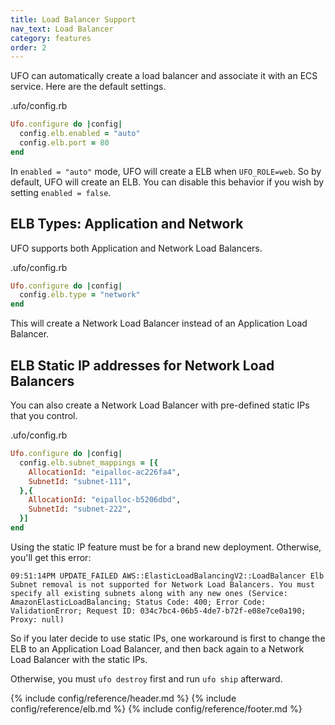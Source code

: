 ```yaml
---
title: Load Balancer Support
nav_text: Load Balancer
category: features
order: 2
---
```


UFO can automatically create a load balancer and associate it with an ECS service. Here are the default settings.

.ufo/config.rb

```ruby
Ufo.configure do |config|
  config.elb.enabled = "auto"
  config.elb.port = 80
end
```

In `enabled = "auto"` mode, UFO will create a ELB  when `UFO_ROLE=web`. So by default, UFO will create an ELB. You can disable this behavior if you wish by setting `enabled = false`.

## ELB Types: Application and Network

UFO supports both Application and Network Load Balancers.

.ufo/config.rb

```ruby
Ufo.configure do |config|
  config.elb.type = "network"
end
```

This will create a Network Load Balancer instead of an Application Load Balancer.

## ELB Static IP addresses for Network Load Balancers

You can also create a Network Load Balancer with pre-defined static IPs that you control.

.ufo/config.rb

```ruby
Ufo.configure do |config|
  config.elb.subnet_mappings = [{
    AllocationId: "eipalloc-ac226fa4",
    SubnetId: "subnet-111",
  },{
    AllocationId: "eipalloc-b5206dbd",
    SubnetId: "subnet-222",
  }]
end
```

Using the static IP feature must be for a brand new deployment. Otherwise, you'll get this error:

    09:51:14PM UPDATE_FAILED AWS::ElasticLoadBalancingV2::LoadBalancer Elb Subnet removal is not supported for Network Load Balancers. You must specify all existing subnets along with any new ones (Service: AmazonElasticLoadBalancing; Status Code: 400; Error Code: ValidationError; Request ID: 034c7bc4-06b5-4de7-b72f-e08e7ce0a190; Proxy: null)

So if you later decide to use static IPs, one workaround is first to change the ELB to an Application Load Balancer, and then back again to a Network Load Balancer with the static IPs.

Otherwise, you must `ufo destroy` first and run `ufo ship` afterward.

{% include config/reference/header.md %}
{% include config/reference/elb.md %}
{% include config/reference/footer.md %}
